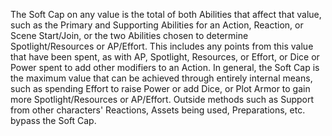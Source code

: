 The Soft Cap on any value is the total of both Abilities that affect that value, such as the Primary and Supporting Abilities for an Action, Reaction, or Scene Start/Join, or the two Abilities chosen to determine Spotlight/Resources or AP/Effort. This includes any points from this value that have been spent, as with AP, Spotlight, Resources, or Effort, or Dice or Power spent to add other modifiers to an Action.
In general, the Soft Cap is the maximum value that can be achieved through entirely internal means, such as spending Effort to raise Power or add Dice, or Plot Armor to gain more Spotlight/Resources or AP/Effort. Outside methods such as Support from other characters' Reactions, Assets being used, Preparations, etc. bypass the Soft Cap.
